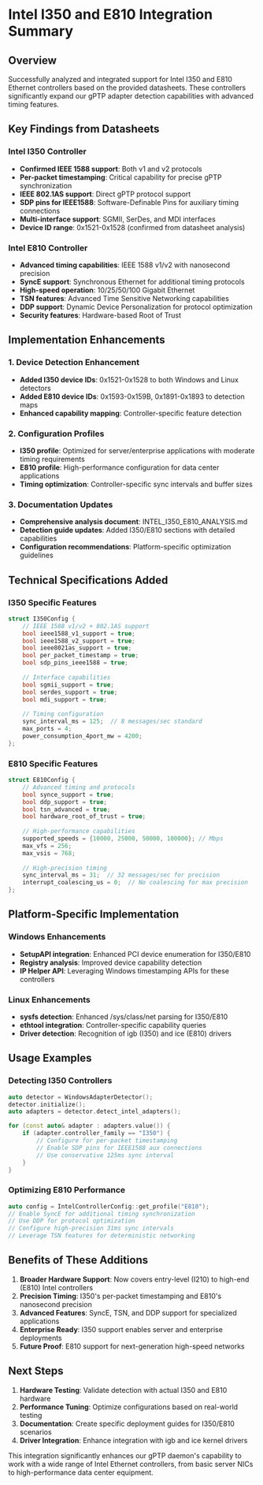 # Intel I350 and E810 Integration Summary

## Overview

Successfully analyzed and integrated support for Intel I350 and E810 Ethernet controllers based on the provided datasheets. These controllers significantly expand our gPTP adapter detection capabilities with advanced timing features.

## Key Findings from Datasheets

### Intel I350 Controller
- **Confirmed IEEE 1588 support**: Both v1 and v2 protocols
- **Per-packet timestamping**: Critical capability for precise gPTP synchronization
- **IEEE 802.1AS support**: Direct gPTP protocol support
- **SDP pins for IEEE1588**: Software-Definable Pins for auxiliary timing connections
- **Multi-interface support**: SGMII, SerDes, and MDI interfaces
- **Device ID range**: 0x1521-0x1528 (confirmed from datasheet analysis)

### Intel E810 Controller  
- **Advanced timing capabilities**: IEEE 1588 v1/v2 with nanosecond precision
- **SyncE support**: Synchronous Ethernet for additional timing protocols
- **High-speed operation**: 10/25/50/100 Gigabit Ethernet
- **TSN features**: Advanced Time Sensitive Networking capabilities
- **DDP support**: Dynamic Device Personalization for protocol optimization
- **Security features**: Hardware-based Root of Trust

## Implementation Enhancements

### 1. Device Detection Enhancement
- **Added I350 device IDs**: 0x1521-0x1528 to both Windows and Linux detectors
- **Added E810 device IDs**: 0x1593-0x159B, 0x1891-0x1893 to detection maps
- **Enhanced capability mapping**: Controller-specific feature detection

### 2. Configuration Profiles
- **I350 profile**: Optimized for server/enterprise applications with moderate timing requirements
- **E810 profile**: High-performance configuration for data center applications
- **Timing optimization**: Controller-specific sync intervals and buffer sizes

### 3. Documentation Updates
- **Comprehensive analysis document**: INTEL_I350_E810_ANALYSIS.md
- **Detection guide updates**: Added I350/E810 sections with detailed capabilities
- **Configuration recommendations**: Platform-specific optimization guidelines

## Technical Specifications Added

### I350 Specific Features
```cpp
struct I350Config {
    // IEEE 1588 v1/v2 + 802.1AS support
    bool ieee1588_v1_support = true;
    bool ieee1588_v2_support = true; 
    bool ieee8021as_support = true;
    bool per_packet_timestamp = true;
    bool sdp_pins_ieee1588 = true;
    
    // Interface capabilities
    bool sgmii_support = true;
    bool serdes_support = true;
    bool mdi_support = true;
    
    // Timing configuration
    sync_interval_ms = 125;  // 8 messages/sec standard
    max_ports = 4;
    power_consumption_4port_mw = 4200;
};
```

### E810 Specific Features
```cpp
struct E810Config {
    // Advanced timing and protocols
    bool synce_support = true;
    bool ddp_support = true;
    bool tsn_advanced = true;
    bool hardware_root_of_trust = true;
    
    // High-performance capabilities
    supported_speeds = {10000, 25000, 50000, 100000}; // Mbps
    max_vfs = 256;
    max_vsis = 768;
    
    // High-precision timing
    sync_interval_ms = 31;  // 32 messages/sec for precision
    interrupt_coalescing_us = 0;  // No coalescing for max precision
};
```

## Platform-Specific Implementation

### Windows Enhancements
- **SetupAPI integration**: Enhanced PCI device enumeration for I350/E810
- **Registry analysis**: Improved device capability detection
- **IP Helper API**: Leveraging Windows timestamping APIs for these controllers

### Linux Enhancements
- **sysfs detection**: Enhanced /sys/class/net parsing for I350/E810
- **ethtool integration**: Controller-specific capability queries
- **Driver detection**: Recognition of igb (I350) and ice (E810) drivers

## Usage Examples

### Detecting I350 Controllers
```cpp
auto detector = WindowsAdapterDetector();
detector.initialize();
auto adapters = detector.detect_intel_adapters();

for (const auto& adapter : adapters.value()) {
    if (adapter.controller_family == "I350") {
        // Configure for per-packet timestamping
        // Enable SDP pins for IEEE1588 aux connections
        // Use conservative 125ms sync interval
    }
}
```

### Optimizing E810 Performance
```cpp
auto config = IntelControllerConfig::get_profile("E810");
// Enable SyncE for additional timing synchronization
// Use DDP for protocol optimization
// Configure high-precision 31ms sync intervals
// Leverage TSN features for deterministic networking
```

## Benefits of These Additions

1. **Broader Hardware Support**: Now covers entry-level (I210) to high-end (E810) Intel controllers
2. **Precision Timing**: I350's per-packet timestamping and E810's nanosecond precision
3. **Advanced Features**: SyncE, TSN, and DDP support for specialized applications
4. **Enterprise Ready**: I350 support enables server and enterprise deployments
5. **Future Proof**: E810 support for next-generation high-speed networks

## Next Steps

1. **Hardware Testing**: Validate detection with actual I350 and E810 hardware
2. **Performance Tuning**: Optimize configurations based on real-world testing
3. **Documentation**: Create specific deployment guides for I350/E810 scenarios
4. **Driver Integration**: Enhance integration with igb and ice kernel drivers

This integration significantly enhances our gPTP daemon's capability to work with a wide range of Intel Ethernet controllers, from basic server NICs to high-performance data center equipment.
